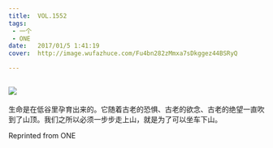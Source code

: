 ```yaml
---
title:	VOL.1552
tags:
 - 一个
 - ONE
date:	2017/01/5 1:41:19
cover:	http://image.wufazhuce.com/Fu4bn282zMmxa7sDkggez44BSRyQ

---
```

![](http://image.wufazhuce.com/Fu4bn282zMmxa7sDkggez44BSRyQ)
---

生命是在低谷里孕育出来的。它随着古老的恐惧、古老的欲念、古老的绝望一直吹到了山顶。我们之所以必须一步步走上山，就是为了可以坐车下山。
 
Reprinted from ONE
